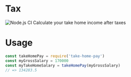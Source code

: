 # Tax
![Node.js CI](https://github.com/richytong/take-home-pay/workflows/Node.js%20CI/badge.svg?branch=master)
Calculate your take home income after taxes

# Usage
```javascript
const takeHomePay = require('take-home-pay')
const myGrossSalary = 170000
const myTakeHomeSalary = takeHomePay(myGrossSalary)
// => 134283.5
```
